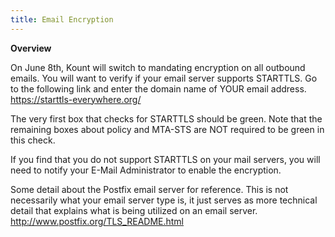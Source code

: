 ```yaml
---
title: Email Encryption 
---
```


**Overview**

On June 8th, Kount will switch to mandating encryption on all outbound emails.  You will want to verify if your email server supports STARTTLS.  Go to the following link and enter the domain name of YOUR email address.  <https://starttls-everywhere.org/>

The very first box that checks for STARTTLS should be green.  Note that the remaining boxes about policy and MTA-STS are NOT required to be green in this check.

If you find that you do not support STARTTLS on your mail servers, you will need to notify your E-Mail Administrator to enable the encryption.

Some detail about the Postfix email server for reference. This is not necessarily what your email server type is, it just serves as more technical detail that explains what is being utilized on an email server.  <http://www.postfix.org/TLS_README.html>
